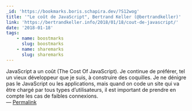 ```yaml
---
_id: 'https://bookmarks.boris.schapira.dev/?S12wog'
title: '"Le coût de JavaScript", Bertrand Keller (@bertrandkeller)'
link: 'https://bertrandkeller.info/2018/01/18/cout-de-javascript/'
date: '2018-01-18'
tags:
    - name: boostmarks
      slug: boostmarks
    - name: sharemarks
      slug: sharemarks
---
```


JavaScript a un coût (The Cost Of JavaScript). Je continue de préférer, tel un
vieux développeur que je suis, à construire des coquilles. Je ne dénigre pas le
JavaScript ou les applications, mais quand on code un site qui va être chargé
par tous types d’utilisateurs, il est important de prendre en compte les cas de
faibles connexions. <br>&#8212;
<a href="https://bookmarks.boris.schapira.dev/?S12wog" title="Permalink">Permalink</a>
